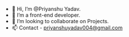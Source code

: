 - 👋 Hi, I’m @Priyanshu Yadav.
- 🌱 I’m a front-end developer.
- 💞️ I’m looking to collaborate on Projects.
- 📫 Contact - priyanshuyadav004@gmail.com

<!---
Priyanshuy10/Priyanshuy10 is a ✨ special ✨ repository because its `README.md` (this file) appears on your GitHub profile.
You can click the Preview link to take a look at your changes.
--->
